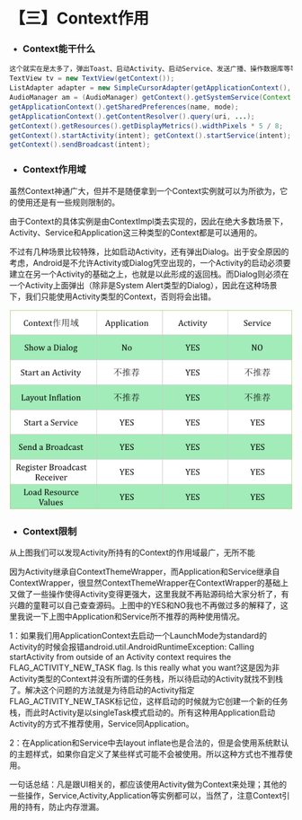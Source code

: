 # 【三】Context作用

* ### Context能干什么

```java
这个就实在是太多了，弹出Toast、启动Activity、启动Service、发送广播、操作数据库等等都需要用到Context。
TextView tv = new TextView(getContext());
ListAdapter adapter = new SimpleCursorAdapter(getApplicationContext(), …);
AudioManager am = (AudioManager) getContext().getSystemService(Context.AUDIO_SERVICE);
getApplicationContext().getSharedPreferences(name, mode); 
getApplicationContext().getContentResolver().query(uri, ...); 
getContext().getResources().getDisplayMetrics().widthPixels * 5 / 8;
getContext().startActivity(intent); getContext().startService(intent); 
getContext().sendBroadcast(intent);
```

* ### Context作用域

虽然Context神通广大，但并不是随便拿到一个Context实例就可以为所欲为，它的使用还是有一些规则限制的。

由于Context的具体实例是由ContextImpl类去实现的，因此在绝大多数场景下，Activity、Service和Application这三种类型的Context都是可以通用的。

不过有几种场景比较特殊，比如启动Activity，还有弹出Dialog。出于安全原因的考虑，Android是不允许Activity或Dialog凭空出现的，一个Activity的启动必须要建立在另一个Activity的基础之上，也就是以此形成的返回栈。而Dialog则必须在一个Activity上面弹出（除非是System Alert类型的Dialog），因此在这种场景下，我们只能使用Activity类型的Context，否则将会出错。

![image](./images/Context作用域.png)

* ### Context限制

从上图我们可以发现Activity所持有的Context的作用域最广，无所不能

因为Activity继承自ContextThemeWrapper，而Application和Service继承自ContextWrapper，很显然ContextThemeWrapper在ContextWrapper的基础上又做了一些操作使得Activity变得更强大，这里我就不再贴源码给大家分析了，有兴趣的童鞋可以自己查查源码。上图中的YES和NO我也不再做过多的解释了，这里我说一下上图中Application和Service所不推荐的两种使用情况。

1：如果我们用ApplicationContext去启动一个LaunchMode为standard的Activity的时候会报错android.util.AndroidRuntimeException: Calling startActivity from outside of an Activity context requires the FLAG_ACTIVITY_NEW_TASK flag. Is this really what you want?这是因为非Activity类型的Context并没有所谓的任务栈，所以待启动的Activity就找不到栈了。解决这个问题的方法就是为待启动的Activity指定FLAG_ACTIVITY_NEW_TASK标记位，这样启动的时候就为它创建一个新的任务栈，而此时Activity是以singleTask模式启动的。所有这种用Application启动Activity的方式不推荐使用，Service同Application。

2：在Application和Service中去layout inflate也是合法的，但是会使用系统默认的主题样式，如果你自定义了某些样式可能不会被使用。所以这种方式也不推荐使用。

一句话总结：凡是跟UI相关的，都应该使用Activity做为Context来处理；其他的一些操作，Service,Activity,Application等实例都可以，当然了，注意Context引用的持有，防止内存泄漏。